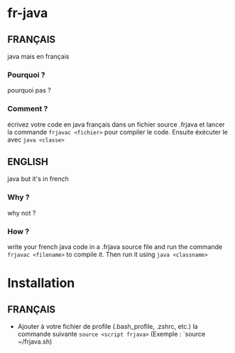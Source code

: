 # fr-java
## FRANÇAIS
java mais en français

### Pourquoi ?
pourquoi pas ?

### Comment ?
écrivez votre code en java français dans un fichier source .frjava et lancer la commande `frjavac <fichier>` pour compiler le code. Ensuite éxécuter le avec `java <classe>`

## ENGLISH
java but it's in french

### Why ?
why not ?

### How ?
write your french java code in a .frjava source file and run the commande `frjavac <filename>` to compile it. Then run it using `java <classname>`

# Installation
## FRANÇAIS
- Ajouter à votre fichier de profile (.bash_profile, .zshrc, etc.) la commande suivante `source <script frjava>` (Exemple : `source ~/frjava.sh) 